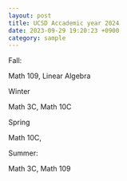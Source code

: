 ```yaml
---
layout: post
title: UCSD Accademic year 2024
date: 2023-09-29 19:20:23 +0900
category: sample
---
```


Fall:

Math 109, Linear Algebra

Winter 

Math 3C, Math 10C

Spring 

Math 10C,

Summer:

Math 3C, Math 109



